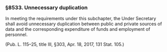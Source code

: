 ### §8533. Unnecessary duplication ###

In meeting the requirements under this subchapter, the Under Secretary shall avoid unnecessary duplication between public and private sources of data and the corresponding expenditure of funds and employment of personnel.

(Pub. L. 115–25, title III, §303, Apr. 18, 2017, 131 Stat. 105.)